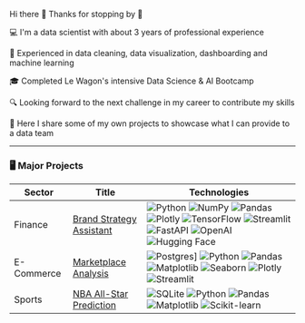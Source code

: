 Hi there 👋 Thanks for stopping by 🙌

💻 I'm a data scientist with about 3 years of professional experience 

💪 Experienced in data cleaning, data visualization, dashboarding and machine learning

🎓 Completed Le Wagon's intensive Data Science & AI Bootcamp

🔍 Looking forward to the next challenge in my career to contribute my skills

📄 Here I share some of my own projects to showcase what I can provide to a data team

---

### 🖥️ Major Projects
<!-- table -->
<!-- https://github.com/simple-icons/simple-icons/blob/develop/slugs.md -->
| Sector      | Title                                    | Technologies                                                                       |
|-------------|------------------------------------------|------------------------------------------------------------------------------------|
| Finance     | [Brand Strategy Assistant](https://github.com/ibraeksi/Finance/tree/main/brand_strategy_assistant) | ![Python](https://img.shields.io/badge/Python-3776AB?logo=python&logoColor=fff) ![NumPy](https://img.shields.io/badge/NumPy-4DABCF?logo=numpy&logoColor=fff) ![Pandas](https://img.shields.io/badge/Pandas-150458?logo=pandas&logoColor=fff) ![Plotly](https://img.shields.io/badge/-Plotly-black?style=flat-square&logo=plotly) ![TensorFlow](https://img.shields.io/badge/TensorFlow-ff8f00?logo=tensorflow&logoColor=white) ![Streamlit](https://img.shields.io/badge/-Streamlit-E50914?style=flat-square&logo=streamlit&logoColor=fff) ![FastAPI](https://img.shields.io/badge/FastAPI-009485.svg?logo=fastapi&logoColor=white) ![OpenAI](https://img.shields.io/badge/OpenAI-74aa9c?logo=openai&logoColor=white) ![Hugging Face](https://img.shields.io/badge/Hugging%20Face-FFD21E?logo=huggingface&logoColor=000) |
| E-Commerce  | [Marketplace Analysis](https://github.com/ibraeksi/E-Commerce/tree/main/marketplace-analysis) | ![Postgres](https://img.shields.io/badge/Postgres-%23316192.svg?logo=postgresql&logoColor=white)] ![Python](https://img.shields.io/badge/Python-3776AB?logo=python&logoColor=fff) ![Pandas](https://img.shields.io/badge/Pandas-150458?logo=pandas&logoColor=fff) ![Matplotlib](https://custom-icon-badges.demolab.com/badge/Matplotlib-71D291?logo=matplotlib&logoColor=fff) ![Seaborn](https://custom-icon-badges.demolab.com/badge/Seaborn-29B5E8?logo=seaborn&logoColor=fff) ![Plotly](https://img.shields.io/badge/-Plotly-black?style=flat-square&logo=plotly) ![Streamlit](https://img.shields.io/badge/-Streamlit-E50914?style=flat-square&logo=streamlit&logoColor=fff)
| Sports      | [NBA All-Star Prediction](https://github.com/ibraeksi/Sports/tree/main/allstar-prediction) | ![SQLite](https://img.shields.io/badge/SQLite-%2307405e.svg?logo=sqlite&logoColor=white) ![Python](https://img.shields.io/badge/Python-3776AB?logo=python&logoColor=fff) ![Pandas](https://img.shields.io/badge/Pandas-150458?logo=pandas&logoColor=fff) ![Matplotlib](https://custom-icon-badges.demolab.com/badge/Matplotlib-71D291?logo=matplotlib&logoColor=fff) ![Scikit-learn](https://img.shields.io/badge/-scikit--learn-%23F7931E?logo=scikit-learn&logoColor=white) |
